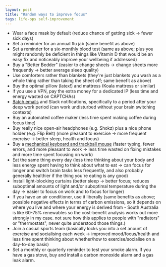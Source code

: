 ```yaml
---
layout: post
title: "Random ways to improve focus"
tags: life-ops self-improvement
---
```

- Wear a face mask by default (reduce chance of getting sick -> fewer sick days)
- Set a reminder for an annual flu jab (same benefit as above)
- Set a reminder for a six-monthly blood test (same as above; plus you might randomly be deficient in things like Vitamin D that would be an easy fix and noticeably improve your wellbeing if addressed)
- Buy a "Better Bedder" (easier to change sheets -> change sheets more frequently -> better average sleep quality)
- Use comforters rather than blankets (they're just blankets you wash as a whole thing rather than taking the sheet off; same benefit as above)
- Buy the optimal pillow (latex!) and mattress (Koala mattress or similar)
- If you use a VPN, pay the extra money for a dedicated IP (less time and energy wasted on CAPTCHAs)
- [Batch emails](https://kennethfriedman.org/thoughts/2018/batch-gmail/) and Slack notifications, specifically to a period after your deep work period (can work undisturbed without your brain switching contexts)
- Buy an automated coffee maker (less time spent making coffee during focus time)
- Buy really nice open-air headphones (e.g. Shokz) plus a nice phone holder (e.g. Flip Belt) (more pleasant to exercise -> more frequent exercise -> better sleep, health and focus)
- Buy a [mechanical keyboard and trackball mouse](https://plaintext-productivity.net/4-05-hardware.html) (faster typing, fewer errors, and more pleasant to work -> less time wasted on fixing mistakes and more time spent focusing on work)
- Eat the same thing every day (less time thinking about your body and less energy spent having to think about what to eat -> can focus for longer and switch brain tasks less frequently, and also probably generally healthier if the thing you're eating is any good)
- Install light-blocking curtains (better sleep -> better focus; reduces suboptimal amounts of light and/or suboptimal temperature during the day -> easier to focus on work and to focus for longer)
- If you have an air conditioner, use it liberally (same benefits as above; possible negative effects in terms of carbon emissions, so it depends on where you live and where your energy is derived from - South Australia is like 60-75% renewables so the cost-benefit analysis works out more strongly in my case. not sure how this applies to people with "radiators" or "thermostats", never quite understood those things.)
- Join a casual sports team (basically locks you into a set anount of exercise and socialising each week -> improved mood/focus/health and less time spent thinking about whether/how to exercise/socialise on a day-to-day basis)
- Set a monthly or quarterly reminder to test your smoke alarm. If you have a gas stove, buy and install a carbon monoxide alarm and a gas leak alarm.
